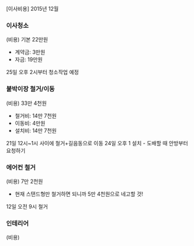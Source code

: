 [이사비용] 2015년 12월

### 이사청소
(비용)
기본 22만원
- 계약금: 3만원
- 자금: 19만원

25일 오후 2시부터 청소작업 예정

### 붙박이장 철거/이동
(비용) 33만 4천원
- 철거비: 14만 7천원
- 이동비: 4만원
- 설치비: 14만 7천원

21일 12시~1시 사이에 철거+길음동으로 이동
24일 오후 1 설치 - 도배할 때 안방부터 요청하기

### 에어컨 철거
(비용) 7만 2천원
- 현재 스탠드형만 철거하면 되니까 5만 4천원으로 네고할 것!

12일 오전 9시 철거

### 인테리어
(비용)